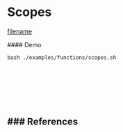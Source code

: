 # Scopes

[filename](../../examples/functions/scopes.sh ':include :type=code bash')

#### Demo
```
bash ./examples/functions/scopes.sh
```

<br><br><br><br><br>

### References
- 
